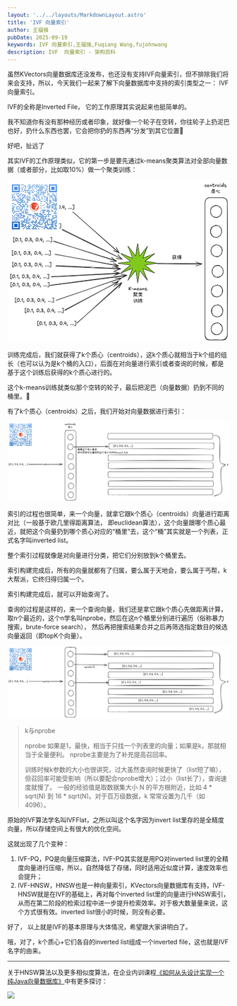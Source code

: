 ```yaml
---
layout: '../../layouts/MarkdownLayout.astro'
title: 'IVF 向量索引'
author: 王福强
pubDate: 2025-09-19
keywords: IVF 向量索引,王福强,Fuqiang Wang,fujohnwang
description: IVF  向量索引 - 架构百科
---
```


虽然KVectors向量数据库还没发布，也还没有支持IVF向量索引，但不排除我们将来会支持，所以，今天我们一起来了解下向量数据库中支持的索引类型之一： IVF向量索引。

IVF的全称是Inverted File， 它的工作原理其实说起来也挺简单的。

我不知道你有没有那种经历或者印象，就好像一个轮子在空转，你往轮子上扔泥巴也好，扔什么东西也罢，它会把你扔的东西再“分发”到其它位置🤪

好吧，扯远了

其实IVF的工作原理类似，它的第一步是要先通过k-means聚类算法对全部向量数据（或者部分，比如取10%）做一个聚类训练：

![](./images/ivf-k-means.jpg)

训练完成后，我们就获得了k个质心（centroids），这k个质心就相当于k个组的组长（也可以认为是k个桶的入口），后面在对向量进行索引或者查询的时候，都是基于这个训练后获得的k个质心进行的。

这个k-means训练就类似那个空转的轮子，最后把泥巴（向量数据）扔到不同的桶里。🤣

有了k个质心（centroids）之后，我们开始对向量数据进行索引：

![](./images/ivf-index.jpg)

索引的过程也很简单，来一个向量，就拿它跟k个质心（centroids）向量进行距离对比（一般基于欧几里得距离算法， 即euclidean算法），这个向量跟哪个质心最近，就把这个向量扔到哪个质心对应的“桶里”去，这个“桶”其实就是一个列表，正式名字叫inverted list。

整个索引过程就像是对向量进行分类，把它们分别放到k个桶里去。

索引构建完成后，所有的向量就都有了归属，要么属于天地会，要么属于丐帮，k大帮派，它终归得归属一个。

索引构建完成后，就可以开始查询了。

查询的过程是这样的，来一个查询向量，我们还是拿它跟k个质心先做距离计算，取n个最近的，这个n学名叫nprobe，然后在这n个桶里分别进行遍历（俗称暴力搜索，brute-force search）， 然后再把搜索结果合并之后再筛选指定数目的候选向量返回（即topK个向量）。

![](./images/ivf-q.jpg)

> k与nprobe
>
> nprobe 如果是1，最快，相当于只找一个列表里的向量；如果是k，那就相当于全量便利。 nprobe主要是为了补充提高召回率。
>
> 训练时候k参数的大小也很讲究，过大虽然查询时候更快了（list短了嘛），但召回率可能受影响（所以要配合nprobe增大）；过小（list长了），查询速度就慢了。 
> 一般的经验值是取数据集大小 N 的平方根附近，比如 4 * sqrt(N) 到 16 * sqrt(N)。对于百万级数据，k 常常设置为几千（如4096）。

原始的IVF算法学名叫IVFFlat，之所以叫这个名字因为invert list里存的是全精度向量，所以存储空间上有很大的优化空间。

这就出现了几个变种：

1. IVF-PQ，PQ是向量压缩算法，IVF-PQ其实就是用PQ对inverted list里的全精度向量进行压缩，所以，自然降低了存储，同时适用近似度计算，速度效率也会提升；
2. IVF-HNSW，HNSW也是一种向量索引，KVectors向量数据库有支持，IVF-HNSW就是在IVF的基础上，再对每个inverted list里的向量进行HNSW索引，从而在第二阶段的检索过程中进一步提升检索效率。对于极大数量量来说，这个方式很有效。inverted list很小的时候，则没有必要。

好了， 以上就是IVF的基本原理与大体情况，希望跟大家讲明白了。

哦，对了，k个质心+它们各自的inverted list组成一个inverted file，这也就是IVF名字的由来。

---

关于HNSW算法以及更多相似度算法，在企业内训课程[《如何从头设计实现一个纯Java向量数据库》](https://keevol.cn/trainings.html)中有更多探讨：

![](https://camo.githubusercontent.com/6a74cc464ef9e2bae9de7a3714936343620948f677af3b33292f2dd3c945ad11/68747470733a2f2f66696c65732e636174626f782e6d6f652f7362646773612e6a7067)


